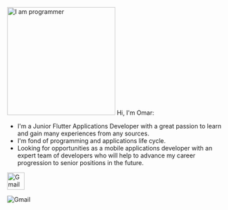 
<img alt="I am programmer" src="https://github.com/Husseinhtm99/Husseinhtm99/blob/main/profile-img.png" width="250" title="I am programmer"/> 
Hi, I'm Omar:

* I'm a Junior Flutter Applications Developer with a great passion to learn and gain many experiences from any sources.
* I'm fond of programming and applications life cycle.
* Looking for opportunities as a mobile applications developer with an expert team of developers who will help to advance my career progression to senior positions in the future.


[<img alt="Gmail" width="40px" src="https://camo.githubusercontent.com/5e1eb2665e70b8f3090d6d471f7cd75eb8e2081b1ecd7181f0b932e55fa19a5e/68747470733a2f2f696d672e736869656c64732e696f2f62616467652f2d474d41494c2d4431343833363f7374796c653d666f722d7468652d6261646765266c6f676f3d676d61696c266c6f676f436f6c6f723d7768697465" />](https://www.google.com/)

<img src="https://camo.githubusercontent.com/5e1eb2665e70b8f3090d6d471f7cd75eb8e2081b1ecd7181f0b932e55fa19a5e/68747470733a2f2f696d672e736869656c64732e696f2f62616467652f2d474d41494c2d4431343833363f7374796c653d666f722d7468652d6261646765266c6f676f3d676d61696c266c6f676f436f6c6f723d7768697465" alt="Gmail" data-canonical-src="https://img.shields.io/badge/-GMAIL-D14836?style=for-the-badge&amp;logo=gmail&amp;logoColor=white" style="max-width: 100%;" class="hoverZoomLink">

